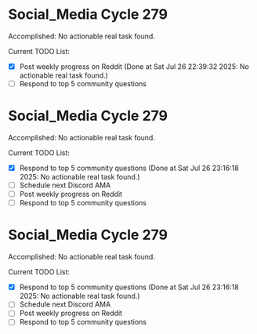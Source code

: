# Social_Media Cycle 279

Accomplished: No actionable real task found.

Current TODO List:

- [x] Post weekly progress on Reddit  (Done at Sat Jul 26 22:39:32 2025: No actionable real task found.)
- [ ] Respond to top 5 community questions

# Social_Media Cycle 279

Accomplished: No actionable real task found.

Current TODO List:

- [x] Respond to top 5 community questions  (Done at Sat Jul 26 23:16:18 2025: No actionable real task found.)
- [ ] Schedule next Discord AMA
- [ ] Post weekly progress on Reddit
- [ ] Respond to top 5 community questions

# Social_Media Cycle 279

Accomplished: No actionable real task found.

Current TODO List:

- [x] Respond to top 5 community questions  (Done at Sat Jul 26 23:16:18 2025: No actionable real task found.)
- [ ] Schedule next Discord AMA
- [ ] Post weekly progress on Reddit
- [ ] Respond to top 5 community questions